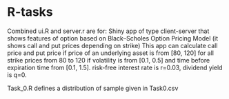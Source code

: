 # R-tasks
Combined ui.R and server.r are for:
Shiny app of type client-server that shows features of option based on Black–Scholes Option Pricing Model (it shows call and  put prices depending on strike)
This app can calculate call price and put price if price of an underlying asset is from [80, 120] for all strike prices from 80 to 120 if volatility is from [0.1, 0.5] and time before expiration time from [0.1, 1.5].
risk-free interest rate is r=0.03, dividend yield is q=0.

Task_0.R defines a distribution of sample given in Task0.csv
